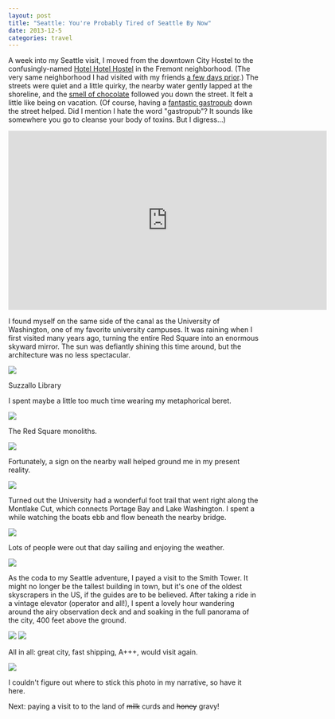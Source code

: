 ```yaml
---
layout: post
title: "Seattle: You're Probably Tired of Seattle By Now"
date: 2013-12-5
categories: travel
---
```


A week into my Seattle visit, I moved from the downtown City Hostel to the confusingly-named [Hotel Hotel Hostel](http://www.yelp.com/biz/hotel-hotel-seattle) in the Fremont neighborhood. (The very same neighborhood I had visited with my friends [a few days prior](http://www.archagon.net/a-few-pointless-thoughts/2013/10/14/seattle-of-lands-and-locals).) The streets were quiet and a little quirky, the nearby water gently lapped at the shoreline, and the [smell of chocolate](http://www.yelp.com/biz/theo-chocolate-seattle) followed you down the street. It felt a little like being on vacation. (Of course, having a [fantastic gastropub](http://www.yelp.com/biz/brouwers-cafe-seattle) down the street helped. Did I mention I hate the word "gastropub"? It sounds like somewhere you go to cleanse your body of toxins. But I digress...)

<center><p><iframe src="https://player.vimeo.com/video/81097935" width="640" height="360" frameborder="0" webkitallowfullscreen mozallowfullscreen allowfullscreen></iframe></p></center>

<!--more-->

I found myself on the same side of the canal as the University of Washington, one of my favorite university campuses. It was raining when I first visited many years ago, turning the entire Red Square into an enormous skyward mirror. The sun was defiantly shining this time around, but the architecture was no less spectacular.

<div class="caption">
<img src="https://static1.squarespace.com/static/51b3f330e4b062dc340fa8fd/t/52a075f3e4b06b0439cf9602/1432941229886/?format=1500w" />
<p>Suzzallo Library</p>
</div>

I spent maybe a little too much time wearing my metaphorical beret.

<div class="caption">
<img src="https://static1.squarespace.com/static/51b3f330e4b062dc340fa8fd/t/52a076a2e4b073f2d296d73f/1432941227332/?format=1500w" />
<p>The Red Square monoliths.</p>
</div>

<img src="https://static1.squarespace.com/static/51b3f330e4b062dc340fa8fd/t/52a07709e4b019e7cdce5391/1386247952303/?format=1000w" />

Fortunately, a sign on the nearby wall helped ground me in my present reality.

<img src="https://static1.squarespace.com/static/51b3f330e4b062dc340fa8fd/t/52a07762e4b09c19d518193b/1432941237200/?format=1500w" />

Turned out the University had a wonderful foot trail that went right along the Montlake Cut, which connects Portage Bay and Lake Washington. I spent a while watching the boats ebb and flow beneath the nearby bridge.

<img src="https://static1.squarespace.com/static/51b3f330e4b062dc340fa8fd/t/52a0778ce4b09c19d518195b/1432941225138/?format=1500w" />

Lots of people were out that day sailing and enjoying the weather.

<img src="https://static1.squarespace.com/static/51b3f330e4b062dc340fa8fd/t/52a077dbe4b09c19d51819ab/1432941224660/IMG_6837.jpg?format=1500w" />

As the coda to my Seattle adventure, I payed a visit to the Smith Tower. It might no longer be the tallest building in town, but it's one of the oldest skyscrapers in the US, if the guides are to be believed. After taking a ride in a vintage elevator (operator and all!), I spent a lovely hour wandering around the airy observation deck and and soaking in the full panorama of the city, 400 feet above the ground.

<img src="https://static1.squarespace.com/static/51b3f330e4b062dc340fa8fd/t/52a07809e4b09c19d51819e3/1432941233456/IMG_6927.jpg?format=1500w" />

<img src="https://static1.squarespace.com/static/51b3f330e4b062dc340fa8fd/t/52a07822e4b09c19d5181a0b/1432941233597/IMG_6930.jpg?format=1500w" />

All in all: great city, fast shipping, A+++, would visit again.

<div class="caption">
<img src="https://static1.squarespace.com/static/51b3f330e4b062dc340fa8fd/t/52a0785de4b0d7c82c61d05d/1432941232831/IMG_6871.jpg?format=1500w" />
<p>I couldn't figure out where to stick this photo in my narrative, so have it here.</p>
</div>

Next: paying a visit to to the land of <s>milk</s> curds and <s>honey</s> gravy!